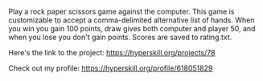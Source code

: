 Play a rock paper scissors game against the computer. This game is customizable to accept a comma-delimited alternative list of hands. When you win you gain 100 points, draw gives both computer and player 50, and when you lose you don't gain points. Scores are saved to rating.txt.

Here's the link to the project: https://hyperskill.org/projects/78

Check out my profile: https://hyperskill.org/profile/618051829